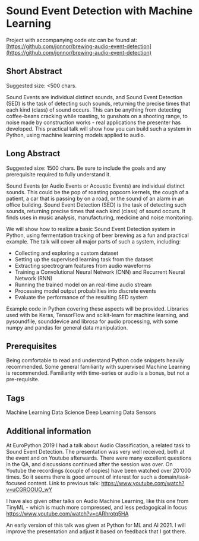 
# Sound Event Detection with Machine Learning

Project with accompanying code etc can be found at:
[https://github.com/jonnor/brewing-audio-event-detection](https://github.com/jonnor/brewing-audio-event-detection)


## Short Abstract
Suggested size: <500 chars.

Sound Events are individual distinct sounds,
and Sound Event Detection (SED) is the task of detecting such sounds,
returning the precise times that each kind (class) of sound occurs.
This can be anything from detecting coffee-beans cracking while roasting,
to gunshots on a shooting range, to noise made by construction works - real applications the presenter has developed.
This practical talk will show how you can build such a system in Python,
using machine learning models applied to audio.


## Long Abstract
Suggested size: 1500 chars.
Be sure to include the goals and any prerequisite required to fully understand it.

Sound Events (or Audio Events or Acoustic Events) are individual distinct sounds.
This could be the pop of roasting popcorn kernels,
the cough of a patient, a car that is passing by on a road,
or the sound of an alarm in an office building.
Sound Event Detection (SED) is the task of detecting such sounds,
returning precise times that each kind (class) of sound occurs.
It finds uses in music analysis, manufacturing, medicine and noise monitoring.

We will show how to realize a basic Sound Event Detection system in Python,
using fermentation tracking of beer brewing as a fun and practical example.
The talk will cover all major parts of such a system, including:

- Collecting and exploring a custom dataset
- Setting up the supervised learning task from the dataset
- Extracting spectrogram features from audio waveforms
- Training a Convolutional Neural Network (CNN) and Recurrent Neural Network (RNN)
- Running the trained model on an real-time audio stream
- Processing model output probabilties into discrete events
- Evaluate the performance of the resulting SED system

Example code in Python covering these aspects will be provided.
Libraries used with be Keras, TensorFlow and scikit-learn for machine learning,
and pysoundfile, sounddevice and librosa for audio processing,
with some numpy and pandas for general data manipulation.

## Prerequisites

Being comfortable to read and understand Python code snippets heavily recommended.
Some general familiarity with supervised Machine Learning is recommended.
Familiarity with time-series or audio is a bonus, but not a pre-requisite.

## Tags
Machine Learning
Data Science
Deep Learning
Data
Sensors

## Additional information

At EuroPython 2019 I had a talk about Audio Classification, a related task to Sound Event Detection.
The presentation was very well received, both at the event and on Youtube afterwards.
There were many excellent questions in the QA, and discussions continued after the session was over. 
On Youtube the recordings (couple of copies) have been watched over 20'000 times.
So it seems there is good amount of interest for such a domain/task-focused content.
Link to previous talk: https://www.youtube.com/watch?v=uCGROOUO_wY

I have also given other talks on Audio Machine Learning,
like this one from TinyML - which is much more compressed, and less pedagogical in focus
https://www.youtube.com/watch?v=cARhrotq5HA

An early version of this talk was given at Python for ML and AI 2021.
I will improve the presentation and adjust it based on feedback that I got there.


